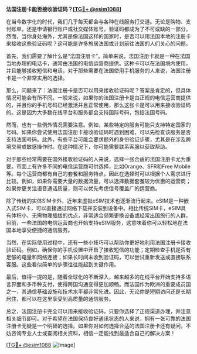**法国注册卡能否接收验证码？[[TG💪+ @esim1088](https://t.me/s/esim1088)]**

在当今数字化的时代，我们几乎每天都会与各种在线服务打交道。无论是购物、支付账单，还是申请银行账户或社交媒体账号，验证码都成为了不可或缺的一部分。然而，当你身处海外，尤其是像法国这样的国家时，是否可以用法国本地的注册卡来接收这些验证码呢？这可能是许多旅居法国或计划前往法国的人们关心的问题。

首先，我们需要了解什么是“法国注册卡”。简单来说，法国注册卡就是一种在法国当地办理的电话卡，通常由法国的电信运营商提供。这种卡可以在法国境内使用，并且能够接收短信和电话。对于那些需要在法国使用手机服务的人来说，法国注册卡是一个非常实用的选择。

那么，问题来了：法国注册卡是否可以用来接收验证码呢？答案是肯定的，但具体情况可能会有所不同。一般来说，如果你的法国注册卡是由正规的电信运营商提供的，并且你的手机号码已经激活并且正常使用，那么这张卡是可以用来接收验证码的。这是因为大多数在线平台和服务都会支持国际号码，包括法国号码。

然而，也有一些例外情况需要注意。例如，某些特定的服务可能只支持特定国家的号码。如果你尝试使用法国注册卡接收验证码时遇到困难，可以先检查该服务是否支持法国号码。此外，有些平台可能会要求额外的身份验证步骤，尤其是在涉及跨境交易或敏感操作时。在这种情况下，你可能需要联系客服以获取帮助。

对于那些经常需要在国外接收验证码的人来说，选择一张合适的法国注册卡尤为重要。市面上有许多不同的电信运营商可供选择，比如Orange、SFR和Free Mobile等。每个运营商都有自己的套餐和服务特点，因此在选择时可以根据个人需求进行比较。例如，如果你需要大量的数据流量，可以选择数据套餐较为优惠的运营商；如果你更关注语音通话质量，则可以优先考虑信号覆盖广的运营商。

除了传统的实体SIM卡外，近年来虚拟eSIM技术也逐渐流行起来。eSIM是一种嵌入式SIM卡，可以直接通过网络下载并安装到设备中。相比传统SIM卡，eSIM具有体积小、无需物理插拔的优点，非常适合频繁更换设备或经常出国旅行的人群。目前，一些法国的电信运营商也开始支持eSIM服务，这意味着你可以轻松地在法国本地享受便捷的通信服务。

当然，在实际使用过程中，还有一些小技巧可以帮助你更好地利用法国注册卡接收验证码。例如，确保你的手机设置中开启了接收短信的功能；定期检查手机是否有足够的电量和网络连接；如果长时间未收到验证码，可以尝试重新发送或直接联系客服。这些看似简单的步骤往往能起到关键作用。

最后，值得一提的是，随着全球化的不断深入，越来越多的在线平台开始支持多语言界面和多币种支付，使得跨国沟通变得更加顺畅。而法国作为欧洲的重要成员国之一，其通信基础设施和技术水平都非常先进。因此，无论你是短期访问还是长期居住，都可以在这里享受到高质量的通信服务。

总之，法国注册卡完全可以用来接收验证码，只要你选择了正规渠道办理，并注意相关细节即可。对于希望在法国保持良好通讯状态的人来说，拥有一张可靠的法国注册卡无疑是一个明智的选择。如果你对如何选择合适的法国注册卡还有疑问，不妨咨询专业人士或查阅相关资料，相信一定能找到最适合自己的解决方案！

[[TG💪+ @esim1088](https://t.me/s/esim1088) ![Image](https://i.postimg.cc/4NQfJmqS/Snipaste-2025-05-13-00-14-12.png)]